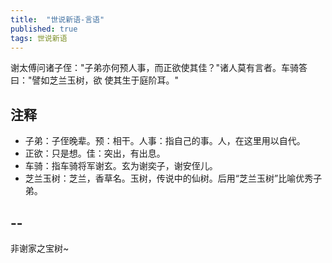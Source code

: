 ```yaml
---
title:  "世说新语-言语"
published: true
tags: 世说新语
---
```


谢太傅问诸子侄："子弟亦何预人事，而正欲使其佳？"诸人莫有言者。车骑答曰："譬如芝兰玉树，欲
使其生于庭阶耳。"

## 注释

- 子弟：子侄晚辈。预：相干。人事：指自己的事。人，在这里用以自代。
- 正欲：只是想。佳：突出，有出息。
- 车骑：指车骑将军谢玄。玄为谢奕子，谢安侄儿。
- 芝兰玉树：芝兰，香草名。玉树，传说中的仙树。后用“芝兰玉树”比喻优秀子弟。

## --

非谢家之宝树~